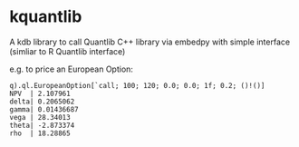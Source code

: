 # kquantlib

A kdb library to call Quantlib C++ library via embedpy with simple interface (simliar to R Quantlib interface)

e.g. to price an European Option:

```kdb
q).ql.EuropeanOption[`call; 100; 120; 0.0; 0.0; 1f; 0.2; ()!()]
NPV  | 2.107961
delta| 0.2065062
gamma| 0.01436687
vega | 28.34013
theta| -2.873374
rho  | 18.28865
```
